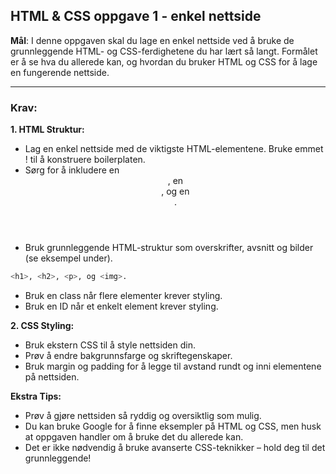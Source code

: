 ## HTML & CSS oppgave 1 - enkel nettside

**Mål**: I denne oppgaven skal du lage en enkel nettside ved å bruke de grunnleggende HTML- og CSS-ferdighetene du har lært så langt. Formålet er å se hva du allerede kan, og hvordan du bruker HTML og CSS for å lage en fungerende nettside.

---

### Krav:

**1. HTML Struktur:**
* Lag en enkel nettside med de viktigste HTML-elementene. Bruke emmet ! til å konstruere boilerplaten.
* Sørg for å inkludere en <header>, en <main>, og en <footer>.
* Bruk grunnleggende HTML-struktur som overskrifter, avsnitt og bilder (se eksempel under).
```sh
<h1>, <h2>, <p>, og <img>.
```
* Bruk en class når flere elementer krever styling. 
* Bruk en ID når et enkelt element krever styling.

**2. CSS Styling:**
* Bruk ekstern CSS til å style nettsiden din.
* Prøv å endre bakgrunnsfarge og skriftegenskaper.
* Bruk margin og padding for å legge til avstand rundt og inni elementene på nettsiden.

**Ekstra Tips:**
* Prøv å gjøre nettsiden så ryddig og oversiktlig som mulig.
* Du kan bruke Google for å finne eksempler på HTML og CSS, men husk at oppgaven handler om å bruke det du allerede kan.
* Det er ikke nødvendig å bruke avanserte CSS-teknikker – hold deg til det grunnleggende!
